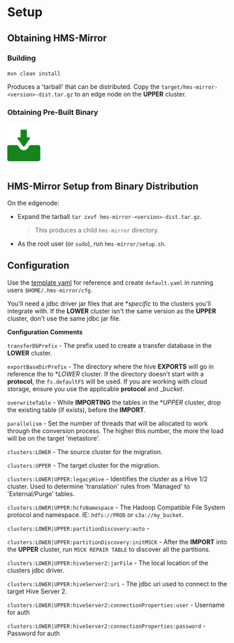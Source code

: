 # Setup

## Obtaining HMS-Mirror

### Building

`mvn clean install`

Produces a 'tarball' that can be distributed.  Copy the `target/hms-mirror-<version>-dist.tar.gz` to an edge node on the **UPPER** cluster.

### Obtaining Pre-Built Binary

[![Download the LATEST Binary](./images/download.png)](https://github.com/dstreev/hms-mirror/releases)

## HMS-Mirror Setup from Binary Distribution

On the edgenode:
- Expand the tarball `tar zxvf hms-mirror-<version>-dist.tar.gz`.  
  > This produces a child `hms-mirror` directory.
- As the root user (or `sudo`), run `hms-mirror/setup.sh`.

## Configuration

Use the [template yaml](./configs/default.template.yaml) for reference and create `default.yaml` in running users `$HOME/.hms-mirror/cfg`.

You'll need a jdbc driver jar files that are **specific* to the clusters you'll integrate with.  If the **LOWER** cluster isn't the same version as the **UPPER** cluster, don't use the same jdbc jar file.

**Configuration Comments**

`transferDbPrefix` - The prefix used to create a transfer database in the **LOWER** cluster.

`exportBaseDirPrefix` - The directory where the hive __EXPORTS__ will go in reference the to **LOWER* cluster.  If the directory doesn't start with a __protocol__, the `fs.defaultFS` will be used.  If you are working with cloud storage, ensure you use the applicable __protocol__ and __bucket_.

`overwriteTable` - While __IMPORTING__ the tables in the **UPPER* cluster, drop the existing table (if exists), before the __IMPORT__.

`parallelism` - Set the number of threads that will be allocated to work through the conversion process.  The higher this number, the more the load will be on the target 'metastore'.

`clusters:LOWER` - The source cluster for the migration.

`clusters:UPPER` - The target cluster for the migration.

`clusters:LOWER|UPPER:legacyHive` - Identifies the cluster as a Hive 1/2 cluster.  Used to determine 'translation' rules from 'Managed' to 'External/Purge' tables.

`clusters:LOWER|UPPER:hcfsNamespace` - The Hadoop Compatible File System protocol and namespace. IE: `hdfs://PROD` or `s3a://my_bucket`.

`clusters:LOWER|UPPER:partitionDiscovery:auto` - 

`clusters:LOWER|UPPER:partitionDiscovery:initMSCK` - After the __IMPORT__ into the **UPPER** cluster, run `MSCK REPAIR TABLE` to discover all the partitions.

`clusters:LOWER|UPPER:hiveServer2:jarFile` - The local location of the clusters jdbc driver.

`clusters:LOWER|UPPER:hiveServer2:uri` - The jdbc uri used to connect to the target Hive Server 2.

`clusters:LOWER|UPPER:hiveServer2:connectionProperties:user` - Username for auth

`clusters:LOWER|UPPER:hiveServer2:connectionProperties:password` - Password for auth

